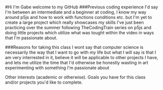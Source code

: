 #Hi I'm Gabe welcome to my GitHub
###Previous coding experience
I'd say I'm between an intermediate and a beginner at coding, I know my way around p5js and how to work with functions conditions etc. but I'm yet to create a large project which really showcases my skills I've just been practicing over the summer following TheCodingTrain series on p5js and doing little projects which utilize what was tought within the video in ways that I'm passionate about.

###Reasons for taking this class
I wont say that computer science is necessarily the way that I want to go with my life but what I will say is that I am very interrested in it, believe it will be applicable to other projects I have, and lets me utilize the time that I'd otherwise be honestly wasting in art experimenting with something I'm passionate about

Other interests (academic or otherwise). 
Goals you have for this class and/or projects you'd like to complete. 
